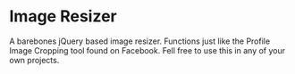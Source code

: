 # Image Resizer
A barebones jQuery based image resizer. Functions just like the Profile Image Cropping tool found on Facebook. Fell free to use this in any of your own projects.
